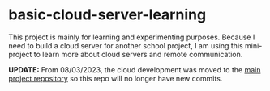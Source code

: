 # basic-cloud-server-learning

This project is mainly for learning and experimenting purposes. Because I need to build a cloud server for another school project, I am using this mini-project to learn more about cloud servers and remote communication.  

**UPDATE:** From 08/03/2023, the cloud development was moved to the [main project repository](https://github.com/Cpp-homies/MAPLE) so this repo will no longer have new commits.
